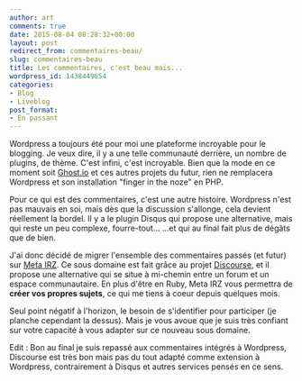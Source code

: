 ```yaml
---
author: art
comments: true
date: 2015-08-04 08:28:32+00:00
layout: post
redirect_from: commentaires-beau/
slug: commentaires-beau
title: Les commentaires, c'est beau mais...
wordpress_id: 1438449654
categories:
- Blog
- Liveblog
post_format:
- En passant
---
```


Wordpress a toujours été pour moi une plateforme incroyable pour le blogging. Je veux dire, il y a une telle communauté derrière, un nombre de plugins, de thème. C'est infini, c'est incroyable. Bien que la mode en ce moment soit [Ghost.io](https://ghost.org/) et ces autres projets du futur, rien ne remplacera Wordpress et son installation "finger in the noze" en PHP.

Pour ce qui est des commentaires, c'est une autre histoire. Wordpress n'est pas mauvais en soi, mais dès que la discussion s'allonge, cela devient réellement la bordel. Il y a le plugin Disqus qui propose une alternative, mais qui reste un peu complexe, fourre-tout... ...et qui au final fait plus de dégâts que de bien.

J'ai donc décidé de migrer l'ensemble des commentaires passés (et futur) sur [Meta IRZ](http://meta.irz.fr). Ce sous domaine est fait grâce au projet [Discourse](http://www.discourse.org/), et il propose une alternative qui se situe à mi-chemin entre un forum et un espace communautaire. En plus d'être en Ruby, Meta IRZ vous permettra de **créer vos propres sujets**, ce qui me tiens à coeur depuis quelques mois.

Seul point négatif à l'horizon, le besoin de s'identifier pour participer (je planche cependant la dessus). Mais je vous avoue que je suis très confiant sur votre capacité à vous adapter sur ce nouveau sous domaine.

Edit : Bon au final je suis repassé aux commentaires intégrés à Wordpress, Discourse est très bon mais pas du tout adapté comme extension à Wordpress, contrairement à Disqus et autres services pensés en ce sens.
